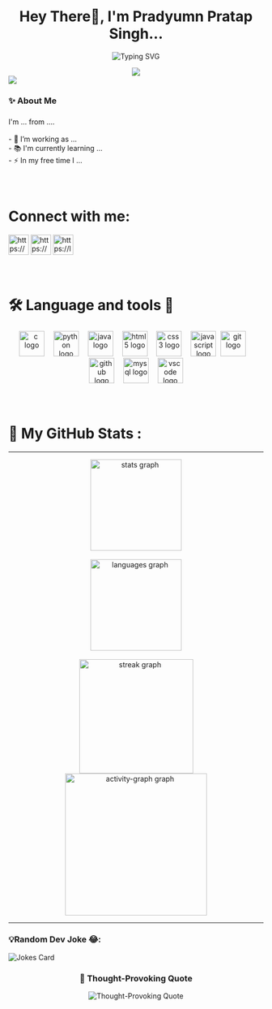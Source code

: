 

<h1 align="center">Hey There👋, I'm Pradyumn Pratap Singh... </h1>
<p align="center">
<img src="https://readme-typing-svg.demolab.com/?lines=Software+Engineer;Full-Stack+Developer;Backend+Engineer;Tech+Enthusiast;Problem+Solver&font=Fira Code&center=true&width=440&height=45&color=0073ff&vCenter=true&size=22" alt="Typing SVG">
</p>


<div align="center">
  <img style=max-width: 100%; display: inline-block; src="https://cdna.artstation.com/p/assets/images/images/028/102/058/original/pixel-jeff-matrix-s.gif?1593487263"  />
</div>
<div align="left">
  <img src="https://visitor-badge.laobi.icu/badge?page_id=githubpradyumn.githubpradyumn&left_color=black&right_color=red&left_text=Holla"  />
</div>



<h3 align="left">✨  About Me</h3>

###

<p align="left">I'm ... from ....<br><br>- 🔭 I’m working as ...<br>- 📚 I'm currently learning ...<br>- ⚡ In my free time I ...</p>

###

<br clear="both">
<!-- <h2> 🔗Connect with me📲 </h2> -->
<h1 align="left">Connect with me:</h1>
<div>
  <p align="left">
    <a href="https://linkedin.com/in/https://www.linkedin.com/in/pradyumnpratapsingh/" target="blank"><img align="center" src="https://raw.githubusercontent.com/rahuldkjain/github-profile-readme-generator/master/src/images/icons/Social/linked-in-alt.svg" alt="https://www.linkedin.com/in/pradyumnpratapsingh/" height="40"  /></a> 
    <a href="https://instagram.com/https://www.instagram.com/" target="blank"><img align="center" src="https://raw.githubusercontent.com/rahuldkjain/github-profile-readme-generator/master/src/images/icons/Social/instagram.svg" alt="https://www.instagram.com/" height="40"  /></a>  
    <a href="https://www.leetcode.com/https://leetcode.com/" target="blank"><img align="center" src="https://raw.githubusercontent.com/rahuldkjain/github-profile-readme-generator/master/src/images/icons/Social/leet-code.svg" alt="https://leetcode.com/" height="40"  /></a>
</p>
</div>

###

<br clear="both">

###

<h1 align="left">🛠 Language and tools 🚀</h1>

###

<div align="center">
  <img src="https://cdn.jsdelivr.net/gh/devicons/devicon/icons/c/c-original.svg" height="50" alt="c logo"  />
  <img width="10" />
  <img src="https://cdn.jsdelivr.net/gh/devicons/devicon/icons/python/python-original-wordmark.svg" height="50" alt="python logo"  />
  <img width="10" />
  <img src="https://cdn.jsdelivr.net/gh/devicons/devicon/icons/java/java-original-wordmark.svg" height="50" alt="java logo"  />
  <img width="10" />
  <img src="https://cdn.jsdelivr.net/gh/devicons/devicon/icons/html5/html5-original.svg" height="50" alt="html5 logo"  />
  <img width="10" />
  <img src="https://cdn.jsdelivr.net/gh/devicons/devicon/icons/css3/css3-original.svg" height="50" alt="css3 logo"  />
  <img width="10" />
  <img src="https://cdn.jsdelivr.net/gh/devicons/devicon/icons/javascript/javascript-original.svg" height="50" alt="javascript logo"  />
  <img width="1o" />
  <img src="https://cdn.jsdelivr.net/gh/devicons/devicon/icons/git/git-plain-wordmark.svg" height="50" alt="git logo"  />
  <img width="10" />
  <img src="https://cdn.jsdelivr.net/gh/devicons/devicon/icons/github/github-original.svg" height="50" alt="github logo"  />
  <img width="10" />
  <img src="https://cdn.jsdelivr.net/gh/devicons/devicon/icons/mysql/mysql-original-wordmark.svg" height="50" alt="mysql logo"  />
  <img width="10" />
  <img src="https://cdn.jsdelivr.net/gh/devicons/devicon/icons/vscode/vscode-original.svg" height="50" alt="vscode logo"  />
</div>

###
<br>

<h1 align="left">🤖 My GitHub Stats :</h1>

<hr>
<div align="center">
  <img src="https://github-readme-stats.vercel.app/api?username=githubpradyumn&hide_title=false&hide_rank=false&show_icons=true&include_all_commits=true&count_private=true&disable_animations=false&theme=merko&locale=en&hide_border=false&order=1" height="180" alt="stats graph"  /><br><br>
  <img src="https://github-readme-stats.vercel.app/api/top-langs?username=githubpradyumn&locale=en&hide_title=false&layout=compact&card_width=320&langs_count=6&theme=merko&hide_border=false&order=2" height="180" alt="languages graph"  />
</div>
<br>
<div align="center">
  <img src="https://streak-stats.demolab.com?user=githubpradyumn&locale=en&mode=daily&theme=merko&hide_border=false&border_radius=15&order=3" height="225" alt="streak graph"  />
  <br>
  <img src="https://github-readme-activity-graph.vercel.app/graph?username=githubpradyumn&theme=merko&radius=16" height="280" alt="activity-graph graph"  />
</div>
<hr>

<h3 align="left">💡Random Dev Joke 😂:</h3>
<p align="left">
<img src="https://readme-jokes.vercel.app/api?hideBorder&theme=radical" alt="Jokes Card" />
</p>
<h3 align="center">🧠 Thought-Provoking Quote</h3>
<p align="center">
  <img src="https://quotes-github-readme.vercel.app/api?type=horizontal&theme=tokyonight" alt="Thought-Provoking Quote" />
</p>

<!--<img src="https://raw.githubusercontent.com/githubpradyumn/githubpradyumn/output/snake.svg" alt="Snake animation" />-->
